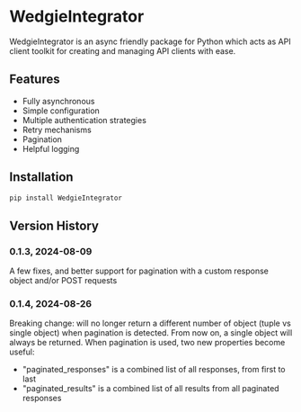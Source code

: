 # WedgieIntegrator
WedgieIntegrator is an async friendly package for Python which acts as API client toolkit for creating and managing API clients with ease.

## Features

- Fully asynchronous
- Simple configuration
- Multiple authentication strategies
- Retry mechanisms
- Pagination
- Helpful logging

## Installation

```bash
pip install WedgieIntegrator
```

## Version History

### 0.1.3, 2024-08-09
A few fixes, and better support for pagination with a custom response object and/or POST requests

### 0.1.4, 2024-08-26
Breaking change: will no longer return a different number of object (tuple vs single object) when pagination is detected.
From now on, a single object will always be returned. When pagination is used, two new properties become useful:
- "paginated_responses" is a combined list of all responses, from first to last
- "paginated_results" is a combined list of all results from all paginated responses
